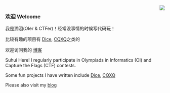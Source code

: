 <a href="#">
<img align="right" src="https://github-readme-stats.vercel.app/api?username=w4123&show_icons=true&hide_border=true&icon_color=586069&title_color=a0a9af">
</a>

### 欢迎 Welcome

我是溯洄(OIer & CTFer)！经常没事情的时候写代码玩！

比较有趣的项目有 [Dice](https://github.com/w4123/Dice), [CQXQ](https://github.com/w4123/CQXQ)之类的

欢迎访问我的 [博客](https://blog.kokona.tech)

Suhui Here! I regularly participate in Olympiads in Informatics (OI) and Capture the Flags (CTF) contests.

Some fun projects I have written include [Dice](https://github.com/w4123/Dice), [CQXQ](https://github.com/w4123/CQXQ)

Please also visit my [blog](https://blog.kokona.tech)
